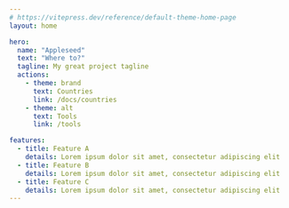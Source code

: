 ```yaml
---
# https://vitepress.dev/reference/default-theme-home-page
layout: home

hero:
  name: "Appleseed"
  text: "Where to?"
  tagline: My great project tagline
  actions:
    - theme: brand
      text: Countries
      link: /docs/countries
    - theme: alt
      text: Tools
      link: /tools

features:
  - title: Feature A
    details: Lorem ipsum dolor sit amet, consectetur adipiscing elit
  - title: Feature B
    details: Lorem ipsum dolor sit amet, consectetur adipiscing elit
  - title: Feature C
    details: Lorem ipsum dolor sit amet, consectetur adipiscing elit
---
```


